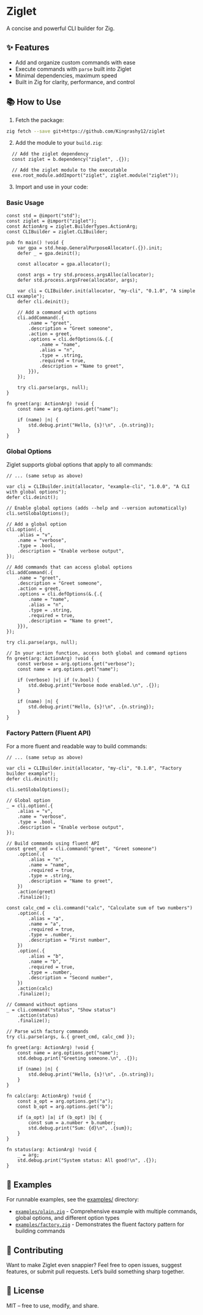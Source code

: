 # Ziglet

A concise and powerful CLI builder for Zig.

## ✨ Features

- Add and organize custom commands with ease
- Execute commands with `parse` built into Ziglet
- Minimal dependencies, maximum speed
- Built in Zig for clarity, performance, and control

## 📚 How to Use

1. Fetch the package:

```bash
zig fetch --save git+https://github.com/Kingrashy12/ziglet
```

2. Add the module to your `build.zig`:

```zig
  // Add the ziglet dependency
  const ziglet = b.dependency("ziglet", .{});

  // Add the ziglet module to the executable
  exe.root_module.addImport("ziglet", ziglet.module("ziglet"));
```

3. Import and use in your code:

### Basic Usage

```zig
const std = @import("std");
const ziglet = @import("ziglet");
const ActionArg = ziglet.BuilderTypes.ActionArg;
const CLIBuilder = ziglet.CLIBuilder;

pub fn main() !void {
    var gpa = std.heap.GeneralPurposeAllocator(.{}).init;
    defer _ = gpa.deinit();

    const allocator = gpa.allocator();

    const args = try std.process.argsAlloc(allocator);
    defer std.process.argsFree(allocator, args);

    var cli = CLIBuilder.init(allocator, "my-cli", "0.1.0", "A simple CLI example");
    defer cli.deinit();

    // Add a command with options
    cli.addCommand(.{
        .name = "greet",
        .description = "Greet someone",
        .action = greet,
        .options = cli.defOptions(&.{.{
            .name = "name",
            .alias = "n",
            .type = .string,
            .required = true,
            .description = "Name to greet",
        }}),
    });

    try cli.parse(args, null);
}

fn greet(arg: ActionArg) !void {
    const name = arg.options.get("name");

    if (name) |n| {
        std.debug.print("Hello, {s}!\n", .{n.string});
    }
}
```

### Global Options

Ziglet supports global options that apply to all commands:

```zig
// ... (same setup as above)

var cli = CLIBuilder.init(allocator, "example-cli", "1.0.0", "A CLI with global options");
defer cli.deinit();

// Enable global options (adds --help and --version automatically)
cli.setGlobalOptions();

// Add a global option
cli.option(.{
    .alias = "v",
    .name = "verbose",
    .type = .bool,
    .description = "Enable verbose output",
});

// Add commands that can access global options
cli.addCommand(.{
    .name = "greet",
    .description = "Greet someone",
    .action = greet,
    .options = cli.defOptions(&.{.{
        .name = "name",
        .alias = "n",
        .type = .string,
        .required = true,
        .description = "Name to greet",
    }}),
});

try cli.parse(args, null);

// In your action function, access both global and command options
fn greet(arg: ActionArg) !void {
    const verbose = arg.options.get("verbose");
    const name = arg.options.get("name");

    if (verbose) |v| if (v.bool) {
        std.debug.print("Verbose mode enabled.\n", .{});
    }

    if (name) |n| {
        std.debug.print("Hello, {s}!\n", .{n.string});
    }
}
```

### Factory Pattern (Fluent API)

For a more fluent and readable way to build commands:

```zig
// ... (same setup as above)

var cli = CLIBuilder.init(allocator, "my-cli", "0.1.0", "Factory builder example");
defer cli.deinit();

cli.setGlobalOptions();

// Global option
_ = cli.option(.{
    .alias = "v",
    .name = "verbose",
    .type = .bool,
    .description = "Enable verbose output",
});

// Build commands using fluent API
const greet_cmd = cli.command("greet", "Greet someone")
    .option(.{
        .alias = "n",
        .name = "name",
        .required = true,
        .type = .string,
        .description = "Name to greet",
    })
    .action(greet)
    .finalize();

const calc_cmd = cli.command("calc", "Calculate sum of two numbers")
    .option(.{
        .alias = "a",
        .name = "a",
        .required = true,
        .type = .number,
        .description = "First number",
    })
    .option(.{
        .alias = "b",
        .name = "b",
        .required = true,
        .type = .number,
        .description = "Second number",
    })
    .action(calc)
    .finalize();

// Command without options
_ = cli.command("status", "Show status")
    .action(status)
    .finalize();

// Parse with factory commands
try cli.parse(args, &.{ greet_cmd, calc_cmd });

fn greet(arg: ActionArg) !void {
    const name = arg.options.get("name");
    std.debug.print("Greeting someone.\n", .{});

    if (name) |n| {
        std.debug.print("Hello, {s}!\n", .{n.string});
    }
}

fn calc(arg: ActionArg) !void {
    const a_opt = arg.options.get("a");
    const b_opt = arg.options.get("b");

    if (a_opt) |a| if (b_opt) |b| {
        const sum = a.number + b.number;
        std.debug.print("Sum: {d}\n", .{sum});
    }
}

fn status(arg: ActionArg) !void {
    _ = arg;
    std.debug.print("System status: All good!\n", .{});
}
```

## 📖 Examples

For runnable examples, see the [examples/](examples/) directory:

- [`examples/plain.zig`](examples/plain.zig) - Comprehensive example with multiple commands, global options, and different option types
- [`examples/factory.zig`](examples/factory.zig) - Demonstrates the fluent factory pattern for building commands

## 🤝 Contributing

Want to make Ziglet even snappier? Feel free to open issues, suggest features, or submit pull requests. Let’s build something sharp together.

## 📄 License

MIT – free to use, modify, and share.

